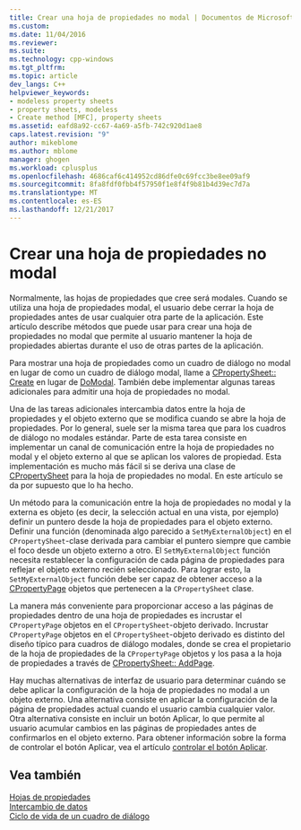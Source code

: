 ```yaml
---
title: Crear una hoja de propiedades no modal | Documentos de Microsoft
ms.custom: 
ms.date: 11/04/2016
ms.reviewer: 
ms.suite: 
ms.technology: cpp-windows
ms.tgt_pltfrm: 
ms.topic: article
dev_langs: C++
helpviewer_keywords:
- modeless property sheets
- property sheets, modeless
- Create method [MFC], property sheets
ms.assetid: eafd8a92-cc67-4a69-a5fb-742c920d1ae8
caps.latest.revision: "9"
author: mikeblome
ms.author: mblome
manager: ghogen
ms.workload: cplusplus
ms.openlocfilehash: 4686caf6c414952cd86dfe0c69fcc3be8ee09af9
ms.sourcegitcommit: 8fa8fdf0fbb4f57950f1e8f4f9b81b4d39ec7d7a
ms.translationtype: MT
ms.contentlocale: es-ES
ms.lasthandoff: 12/21/2017
---
```

# <a name="creating-a-modeless-property-sheet"></a>Crear una hoja de propiedades no modal
Normalmente, las hojas de propiedades que cree será modales. Cuando se utiliza una hoja de propiedades modal, el usuario debe cerrar la hoja de propiedades antes de usar cualquier otra parte de la aplicación. Este artículo describe métodos que puede usar para crear una hoja de propiedades no modal que permite al usuario mantener la hoja de propiedades abiertas durante el uso de otras partes de la aplicación.  
  
 Para mostrar una hoja de propiedades como un cuadro de diálogo no modal en lugar de como un cuadro de diálogo modal, llame a [CPropertySheet:: Create](../mfc/reference/cpropertysheet-class.md#create) en lugar de [DoModal](../mfc/reference/cpropertysheet-class.md#domodal). También debe implementar algunas tareas adicionales para admitir una hoja de propiedades no modal.  
  
 Una de las tareas adicionales intercambia datos entre la hoja de propiedades y el objeto externo que se modifica cuando se abre la hoja de propiedades. Por lo general, suele ser la misma tarea que para los cuadros de diálogo no modales estándar. Parte de esta tarea consiste en implementar un canal de comunicación entre la hoja de propiedades no modal y el objeto externo al que se aplican los valores de propiedad. Esta implementación es mucho más fácil si se deriva una clase de [CPropertySheet](../mfc/reference/cpropertysheet-class.md) para la hoja de propiedades no modal. En este artículo se da por supuesto que lo ha hecho.  
  
 Un método para la comunicación entre la hoja de propiedades no modal y la externa es objeto (es decir, la selección actual en una vista, por ejemplo) definir un puntero desde la hoja de propiedades para el objeto externo. Definir una función (denominada algo parecido a `SetMyExternalObject`) en el `CPropertySheet`-clase derivada para cambiar el puntero siempre que cambie el foco desde un objeto externo a otro. El `SetMyExternalObject` función necesita restablecer la configuración de cada página de propiedades para reflejar el objeto externo recién seleccionado. Para lograr esto, la `SetMyExternalObject` función debe ser capaz de obtener acceso a la [CPropertyPage](../mfc/reference/cpropertypage-class.md) objetos que pertenecen a la `CPropertySheet` clase.  
  
 La manera más conveniente para proporcionar acceso a las páginas de propiedades dentro de una hoja de propiedades es incrustar el `CPropertyPage` objetos en el `CPropertySheet`-objeto derivado. Incrustar `CPropertyPage` objetos en el `CPropertySheet`-objeto derivado es distinto del diseño típico para cuadros de diálogo modales, donde se crea el propietario de la hoja de propiedades de la `CPropertyPage` objetos y los pasa a la hoja de propiedades a través de [ CPropertySheet:: AddPage](../mfc/reference/cpropertysheet-class.md#addpage).  
  
 Hay muchas alternativas de interfaz de usuario para determinar cuándo se debe aplicar la configuración de la hoja de propiedades no modal a un objeto externo. Una alternativa consiste en aplicar la configuración de la página de propiedades actual cuando el usuario cambia cualquier valor. Otra alternativa consiste en incluir un botón Aplicar, lo que permite al usuario acumular cambios en las páginas de propiedades antes de confirmarlos en el objeto externo. Para obtener información sobre la forma de controlar el botón Aplicar, vea el artículo [controlar el botón Aplicar](../mfc/handling-the-apply-button.md).  
  
## <a name="see-also"></a>Vea también  
 [Hojas de propiedades](../mfc/property-sheets-mfc.md)   
 [Intercambio de datos](../mfc/exchanging-data.md)   
 [Ciclo de vida de un cuadro de diálogo](../mfc/life-cycle-of-a-dialog-box.md)

